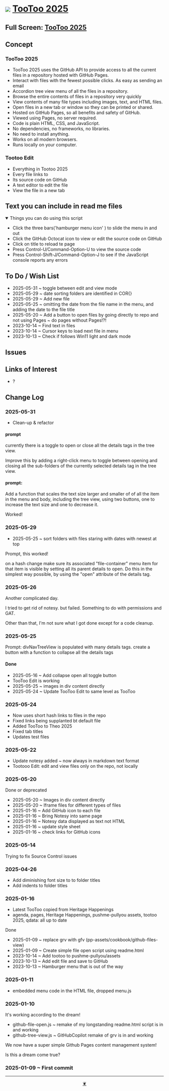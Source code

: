 # [![](https://pushme-pullyou.github.io/assets/svg/octicon.svg )](https://github.com/pushme-pullyou/tootoo-2025/ "Source code on GitHub" ) [ TooToo 2025]( https://pushme-pullyou.github.io/2025/ "Home page" )

<!-- @@@
<div class=iframe-resize ><iframe src= https://pushme-pullyou.github.io/tootoo-2025/ height=100% width=100% ></iframe></div>
_"Templates Read Me" in a resizable window_
@@@ -->

## Full Screen: [TooToo 2025]( https://pushme-pullyou.github.io/tootoo-2025/ )


## Concept

### TooToo 2025

* TooToo 2025 uses the GitHub API to provide access to all the current files in a repository hosted with GitHub Pages.
* Interact with files with the fewest possible clicks. As easy as sending an email
* Accordion tree view menu of all the files in a repository.
* Browse the entire contents of files in a repository very quickly
* View contents of many file types including images, text, and HTML files.
* Open files in a new tab or window so they can be printed or shared.
* Hosted on GitHub Pages, so all benefits and safety of GitHub.
* Viewed using Pages, no server required.
* Code is plain HTML, CSS, and JavaScript.
* No dependencies, no frameworks, no libraries.
* No need to install anything.
* Works on all modern browsers.
* Runs locally on your computer.

### Tootoo Edit

* Everything in Tootoo 2025
* Every file links to
* Its source code on GitHub
* A text editor to edit the file
* View the file in a new tab


## Text you can include in read me files

<details open >

<summary> Things you can do using this script</summary>

* Click the three bars('hamburger menu icon' ) to slide the menu in and out
* Click the GitHub Octocat icon to view or edit the source code on GitHub
* Click on title to reload te page
* Press Control-U/Command-Option-U to view the source code
* Press Control-Shift-J/Command-Option-J to see if the JavaScript console reports any errors

</details>

## To Do / Wish List

* 2025-05-31 ~ toggle between edit and view mode
* 2025-05-29 ~ date sorting folders are identified in COR{}
* 2025-05-29 ~ Add new file
* 2025-05-25 ~ omitting the date from the file name in the menu, and adding the date to the file title
* 2025-05-20 ~ Add a button to open files by going directly to repo and not using Pages ~ do pages without Pages!?!
* 2023-10-14 ~ Find text in files
* 2023-10-14 ~ Cursor keys to load next file in menu
* 2023-10-13 ~ Check if follows Win11 light and dark mode


## Issues



## Links of Interest

* ?

## Change Log

### 2025-05-31

* Clean-up & refactor

#### prompt

currently there is a toggle to open or close all the details tags in the tree view. 

Improve this by adding a right-click menu to toggle between opening and closing all the sub-folders of the currently selected details tag in the tree view.



#### prompt: 

Add a function that scales the text size larger and smaller of of all the item in the menu and body, including the tree view, using two buttons, one to increase the text size and one to decrease it.

Worked!

### 2025-05-29

* 2025-05-25 ~ sort folders with files staring with dates with newest at top

Prompt, this worked!

on a hash change make sure its associated "file-container" menu item for that item is visible by setting all its parent details to open. Do this in the simplest way possible, by using the "open" attribute of the details tag.

### 2025-05-26


Another complicated day. 


I tried to get rid of notesy. but failed. Something to do with permissions and GAT.


Other than that, I'm not sure what I got done except for a code cleanup. 

### 2025-05-25

Prompt: divNavTreeView is populated with many details tags. create a button with a function to collapse all the details tags

#### Done

* 2025-05-16 ~ Add collapse open all toggle button
* TooToo Edit is working
* 2025-05-25 ~ images in div content directly
* 2025-05-24 ~ Update TooToo Edit to same level as TooToo

### 2025-05-24

* Now uses short hash links to files in the repo
* Fixed links being supplanted bt default file
* Added TooToo to Theo 2025
* Fixed tab titles
* Updates test files


### 2025-05-22

* Update notesy added ~ now always in markdown text format
* Tootooo Edit: edit and view files only on the repo, not locally

### 2025-05-20

Done or deprecated

* 2025-05-20 ~ Images in div content directly
* 2025-05-20 ~ Iframe files for different types of files
* 2025-01-16 ~ Add GitHub icon to each file
* 2025-01-16 ~ Bring Notesy into same page
* 2025-01-16 ~ Notesy data displayed as text not HTML
* 2025-01-16 ~ update style sheet
* 2025-01-16 ~ check links for GitHub icons

### 2025-05-14

Trying to fix Source Control issues

### 2025-04-26

* Add diminishing font size to to folder titles
* Add indents to folder titles

### 2025-01-16

* Latest TooToo copied from Heritage Happenings
* agenda, pages, Heritage Happenings, pushme-pullyou assets, tootoo 2025, qdata: all up to date

Done

* 2025-01-09 ~ replace grv with gfv (pp-assets/cookbook/github-files-view)
* 2025-01-09 ~ Create simple file open script using readme.html
* 2023-10-14 ~ Add tootoo to pushme-pullyou/assets
* 2023-10-13 ~ Add edit file and save to GitHub
* 2023-10-13 ~ Hamburger menu that is out of the way


### 2025-01-11

* embedded menu code in the HTML file, dropped menu.js

### 2025-01-10

It's working according to the dream!

* github-file-open.js ~ remake of my longstanding readme.html script is in and working
* github-tree-view.js ~ GitHubCopilot remake of grv is in and working

We now have a super simple Github Pages content management system!

Is this a dream come true?



### 2025-01-09 ~ First commit


***

<center title="Hello! Click me to go up to the top" ><a class=aDingbat href=javascript:window.scrollTo(0,0);> ❦ </a></center>